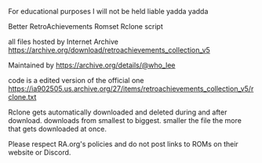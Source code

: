 For educational purposes I will not be held liable yadda yadda

Better RetroAchievements Romset Rclone script

all files hosted by Internet Archive
https://archive.org/download/retroachievements_collection_v5

Maintained by https://archive.org/details/@who_lee

code is a edited version of the official one
https://ia902505.us.archive.org/27/items/retroachievements_collection_v5/rclone.txt

Rclone gets automatically downloaded and deleted during and after download. downloads from smallest to biggest.
smaller the file the more that gets downloaded at once.

Please respect RA.org's policies and do not post links to ROMs on their website or Discord.